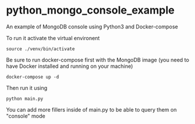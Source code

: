 # python_mongo_console_example
An example of MongoDB console using Python3 and Docker-compose

To run it activate the virtual environent
```
source ./venv/bin/activate
```

Be sure to run docker-compose first with the MongoDB image (you need to have Docker installed and running on your machine)

```
docker-compose up -d
```


Then run it using

```
python main.py
```

You can add more fillers inside of main.py to be able to query them on "console" mode


